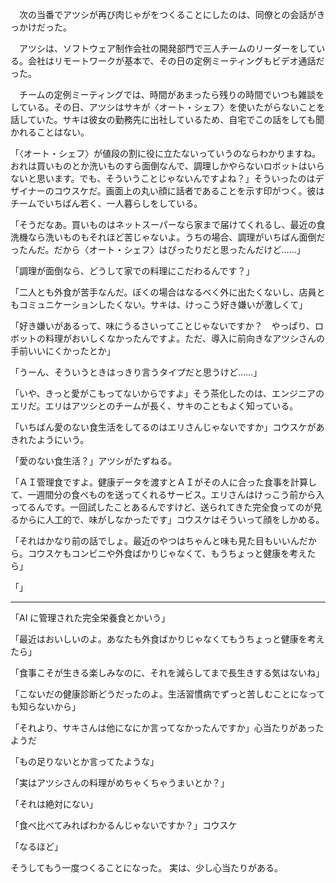 　次の当番でアツシが再び肉じゃがをつくることにしたのは、同僚との会話がきっかけだった。

　アツシは、ソフトウェア制作会社の開発部門で三人チームのリーダーをしている。会社はリモートワークが基本で、その日の定例ミーティングもビデオ通話だった。

　チームの定例ミーティングでは、時間があまったら残りの時間でいつも雑談をしている。その日、アツシはサキが〈オート・シェフ〉を使いたがらないことを話していた。サキは彼女の勤務先に出社しているため、自宅でこの話をしても聞かれることはない。

「〈オート・シェフ〉が値段の割に役に立たないっていうのならわかりますね。おれは買いものとか洗いものすら面倒なんで、調理しかやらないロボットはいらないと思います。でも、そういうことじゃないんですよね？」そういったのはデザイナーのコウスケだ。画面上の丸い顔に話者であることを示す印がつく。彼はチームでいちばん若く、一人暮らしをしている。

「そうだなあ。買いものはネットスーパーなら家まで届けてくれるし、最近の食洗機なら洗いものもそれほど苦じゃないよ。うちの場合、調理がいちばん面倒だったんだ。だから〈オート・シェフ〉はぴったりだと思ったんだけど……」

「調理が面倒なら、どうして家での料理にこだわるんです？」

「二人とも外食が苦手なんだ。ぼくの場合はなるべく外に出たくないし、店員ともコミュニケーションしたくない。サキは、けっこう好き嫌いが激しくて」

「好き嫌いがあるって、味にうるさいってことじゃないですか？　やっぱり、ロボットの料理がおいしくなかったんですよ。ただ、導入に前向きなアツシさんの手前いいにくかったとか」

「うーん、そういうときはっきり言うタイプだと思うけど……」

「いや、きっと愛がこもってないからですよ」そう茶化したのは、エンジニアのエリだ。エリはアツシとのチームが長く、サキのこともよく知っている。

「いちばん愛のない食生活をしてるのはエリさんじゃないですか」コウスケがあきれたようにいう。

「愛のない食生活？」アツシがたずねる。

「ＡＩ管理食ですよ。健康データを渡すとＡＩがその人に合った食事を計算して、一週間分の食べものを送ってくれるサービス。エリさんはけっこう前から入ってるんです。一回試したことあるんですけど、送られてきた完全食ってのが見るからに人工的で、味がしなかったです」コウスケはそういって顔をしかめる。

「それはかなり前の話でしょ。最近のやつはちゃんと味も見た目もいいんだから。コウスケもコンビニや外食ばかりじゃなくて、もうちょっと健康を考えたら」

「」

---

「AI に管理された完全栄養食とかいう」

「最近はおいしいのよ。あなたも外食ばかりじゃなくてもうちょっと健康を考えたら」

「食事こそが生きる楽しみなのに、それを減らしてまで長生きする気はないね」

「こないだの健康診断どうだったのよ。生活習慣病でずっと苦しむことになっても知らないから」

「それより、サキさんは他になにか言ってなかったんですか」心当たりがあったようだ

「もの足りないとか言ってたような」

「実はアツシさんの料理がめちゃくちゃうまいとか？」

「それは絶対にない」

「食べ比べてみればわかるんじゃないですか？」コウスケ

「なるほど」

そうしてもう一度つくることになった。
実は、少し心当たりがある。
